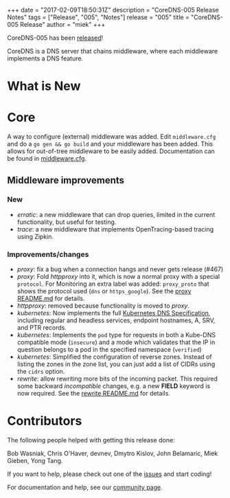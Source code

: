 +++
date = "2017-02-09T18:50:31Z"
description = "CoreDNS-005 Release Notes"
tags = ["Release", "005", "Notes"]
release = "005"
title = "CoreDNS-005 Release"
author = "miek"
+++

CoreDNS-005 has been [released](https://github.com/coredns/coredns/releases/tag/v005)!

CoreDNS is a DNS server that chains middleware, where each middleware implements a DNS feature.

# What is New

# Core

A way to configure (external) middleware was added. Edit `middleware.cfg` and do a `go gen && go
build` and your middleware has been added. This allows for out-of-tree middleware to be easily
added. Documentation can be found in
[middleware.cfg](https://github.com/coredns/coredns/blob/master/middleware.cfg).

## Middleware improvements

### New

* *erratic*: a new middleware that can drop queries, limited in the current functionality, but useful for testing.
* *trace*: a new middleware that implements OpenTracing-based tracing using Zipkin.

### Improvements/changes

* *proxy*: fix a bug when a connection hangs and never gets release (#467)
* *proxy*: Fold *httpproxy* into it, which is now a normal proxy with a special `protocol`. For
  Monitoring an extra label was added: `proxy_proto` that shows the protocol used (`dns` or `https_google`). 
  See the [proxy README.md](https://github.com/coredns/coredns/blob/master/middleware/proxy/README.md) for details.
* *httpproxy*: removed because functionality is moved to *proxy*.
* *kubernetes*: Now implements the full
  [Kubernetes DNS Specification](https://github.com/kubernetes/dns/blob/master/docs/specification.md),
  including regular and headless services, endpoint hostnames, A, SRV, and PTR records.
* *kubernetes*: Implements the `pod` type for requests in both a Kube-DNS compatible mode
  (`insecure`) and a mode which validates that the IP in question belongs to a pod in the specified
  namespace (`verified`)
* *kubernetes*: Simplified the configuration of reverse zones. Instead of listing the zones in the
  zone list, you can just add a list of CIDRs using the `cidrs` option.
* *rewrite*: allow rewriting more bits of the incoming packet. This required some backward
  *incompatible* changes, e.g. a new **FIELD** keyword is now required. See the 
  [rewrite README.md](https://github.com/coredns/coredns/blob/master/middleware/rewrite/README.md) for details.


# Contributors

The following people helped with getting this release done:

Bob Wasniak,
Chris O'Haver,
devnev,
Dmytro Kislov,
John Belamaric,
Miek Gieben,
Yong Tang.

If you want to help, please check out one of the [issues](https://github.com/coredns/coredns/issues/)
and start coding!

For documentation and help, see our [community page](https://coredns.io/community/).
